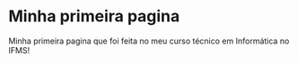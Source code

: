 # Minha primeira pagina 
 Minha primeira pagina que foi feita no meu curso técnico em Informática no IFMS!
